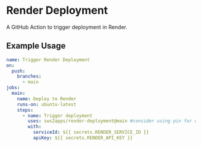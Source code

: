 # Render Deployment

A GitHub Action to trigger deployment in Render.

## Example Usage

```yaml
name: Trigger Render Deployment
on:
  push:
    branches:
      - main
jobs:
  main:
    name: Deploy to Render
    runs-on: ubuntu-latest
    steps:
      - name: Trigger deployment
        uses: sws2apps/render-deployment@main #consider using pin for dependabot auto update
        with:
          serviceId: ${{ secrets.RENDER_SERVICE_ID }}
          apiKey: ${{ secrets.RENDER_API_KEY }}
```

